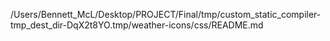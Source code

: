 /Users/Bennett_McL/Desktop/PROJECT/Final/tmp/custom_static_compiler-tmp_dest_dir-DqX2t8YO.tmp/weather-icons/css/README.md